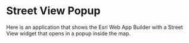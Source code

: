 Street View Popup
==============================

Here is an application that shows the Esri Web App Builder with a Street View widget that opens in a popup inside the map.
